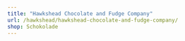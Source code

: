 ```yaml
---
title: "Hawkshead Chocolate and Fudge Company"
url: /hawkshead/hawkshead-chocolate-and-fudge-company/
shop: Schokolade
---
```

